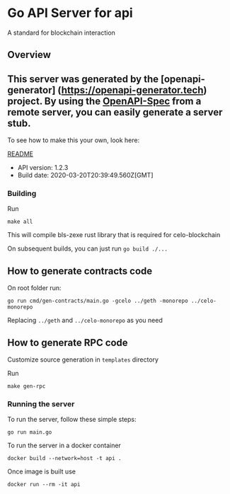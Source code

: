 # Go API Server for api

A standard for blockchain interaction

## Overview
This server was generated by the [openapi-generator]
(https://openapi-generator.tech) project.
By using the [OpenAPI-Spec](https://github.com/OAI/OpenAPI-Specification) from a remote server, you can easily generate a server stub.  
-

To see how to make this your own, look here:

[README](https://openapi-generator.tech)

- API version: 1.2.3
- Build date: 2020-03-20T20:39:49.560Z[GMT]

### Building

Run

```
make all
```

This will compile bls-zexe rust library that is required for celo-blockchain

On subsequent builds, you can just run `go build ./...`

## How to generate contracts code

On root folder run:
```shell
go run cmd/gen-contracts/main.go -gcelo ../geth -monorepo ../celo-monorepo
```

Replacing `../geth` and `../celo-monorepo` as you need

## How to generate RPC code

Customize source generation in `templates` directory

Run
```
make gen-rpc
```

### Running the server
To run the server, follow these simple steps:

```
go run main.go
```

To run the server in a docker container
```
docker build --network=host -t api .
```

Once image is built use
```
docker run --rm -it api 
```